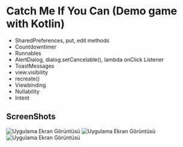 
# Catch Me If You Can (Demo game with Kotlin)

- SharedPreferences, put, edit methods
- Countdowntimer 
- Runnables
- AlertDialog, dialog.setCancelable(), lambda onClick Listener
- ToastMessages
- view.visibility
- recreate()
- Viewbinding
- Nullability
- Intent


## ScreenShots

![Uygulama Ekran Görüntüsü](https://i.ibb.co/2N6j5Hc/image1.png)
![Uygulama Ekran Görüntüsü](https://i.ibb.co/3vKn4ns/image2.png)
![Uygulama Ekran Görüntüsü](https://i.ibb.co/446sY2Y/image3.png)


  

